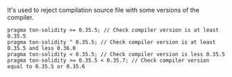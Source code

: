It's used to reject compilation source file with some versions of the compiler.
```
pragma ton-solidity >= 0.35.5; // Check compiler version is at least 0.35.5
pragma ton-solidity ^ 0.35.5; // Check compiler version is at least 0.35.5 and less 0.36.0
pragma ton-solidity < 0.35.5; // Check compiler version is less 0.35.5
pragma ton-solidity >= 0.35.5 < 0.35.7; // Check compiler version equal to 0.35.5 or 0.35.6
```


